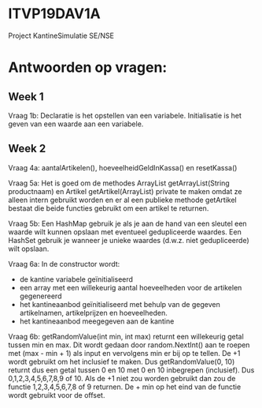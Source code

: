 # ITVP19DAV1A

Project KantineSimulatie SE/NSE

# Antwoorden op vragen:

## Week 1
Vraag 1b: Declaratie is het opstellen van een variabele. Initialisatie is het geven van een waarde aan een variabele.

## Week 2
Vraag 4a: aantalArtikelen(), hoeveelheidGeldInKassa() en resetKassa()

Vraag 5a: Het is goed om de methodes ArrayList<Artikel> getArrayList(String productnaam) en Artikel getArtikel(ArrayList<Artikel>) private te maken omdat ze alleen intern gebruikt worden en er al een publieke methode getArtikel bestaat die beide functies gebruikt om een artikel te returnen.

Vraag 5b: Een HashMap gebruik je als je aan de hand van een sleutel een waarde wilt kunnen opslaan met eventueel gedupliceerde waardes. Een HashSet gebruik je wanneer je unieke waardes (d.w.z. niet gedupliceerde) wilt opslaan.

Vraag 6a: In de constructor wordt:
* de kantine variabele geïnitialiseerd
* een array met een willekeurig aantal hoeveelheden voor de artikelen gegenereerd
* het kantineaanbod geïnitialiseerd met behulp van de gegeven artikelnamen, artikelprijzen en hoeveelheden.
* het kantineaanbod meegegeven aan de kantine

Vraag 6b: getRandomValue(int min, int max) returnt een willekeurig getal tussen min en max. Dit wordt gedaan door random.NextInt() aan te roepen met (max - min + 1) als input en vervolgens min er bij op te tellen. De +1 wordt gebruikt om het inclusief te maken. Dus getRandomValue(0, 10) returnt dus een getal tussen 0 en 10 met 0 en 10 inbegrepen (inclusief). Dus 0,1,2,3,4,5,6,7,8,9 of 10. Als de +1 niet zou worden gebruikt dan zou de functie 1,2,3,4,5,6,7,8 of 9 returnen. De + min op het eind van de functie wordt gebruikt voor de offset.

